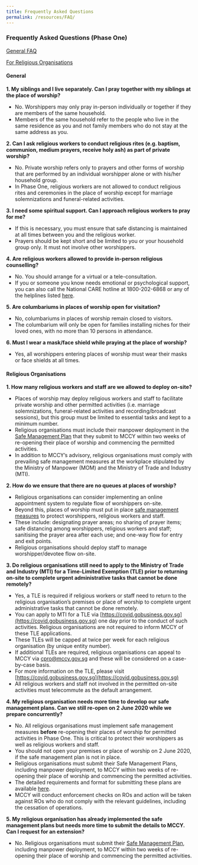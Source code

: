 ```yaml
---
title: Frequently Asked Questions
permalink: /resources/FAQ/
---
```


### Frequently Asked Questions (Phase One)

[General FAQ](#general)

[For Religious Organisations](#religious-organisations)

#### General
**1. My siblings and I live separately. Can I pray together with my siblings at the place of worship?**
  * No. Worshippers may only pray in-person individually or together if they are members of the same household.
  * Members of the same household refer to the people who live in the same residence as you and not family members who do not stay at the same address as you. 

**2. Can I ask religious workers to conduct religious rites (e.g. baptism, communion, medium prayers, receive holy ash) as part of private worship?**
  * No. Private worship refers only to prayers and other forms of worship that are performed by an individual worshipper alone or with his/her household group.
  * In Phase One, religious workers are not allowed to conduct religious rites and ceremonies in the place of worship except for marriage solemnizations and funeral-related activities.

**3. I need some spiritual support. Can I approach religious workers to pray for me?**
  * If this is necessary, you must ensure that safe distancing is maintained at all times between you and the religious worker.
  * Prayers should be kept short and be limited to you or your household group only. It must not involve other worshippers.   

**4. Are religious workers allowed to provide in-person religious counselling?**
  * No. You should arrange for a virtual or a tele-consultation. 
  * If you or someone you know needs emotional or psychological support, you can also call the National CARE hotline at 1800-202-6868 or any of the helplines listed [here](https://www.gov.sg/article/call-these-helplines-if-you-need-emotional-or-psychological-support).

**5. Are columbariums in places of worship open for visitation?**
  * No, columbariums in places of worship remain closed to visitors. 
  * The columbarium will only be open for families installing niches for their loved ones, with no more than 10 persons in attendance. 

**6. Must I wear a mask/face shield while praying at the place of worship?**
  * Yes, all worshippers entering places of worship must wear their masks or face shields at all times.  

#### Religious Organisations

**1. How many religious workers and staff are we allowed to deploy on-site?**
  * Places of worship may deploy religious workers and staff to facilitate private worship and other permitted activities (i.e. marriage solemnizations, funeral-related activities and recording/broadcast sessions), but this group must be limited to essential tasks and kept to a minimum number. 
  * Religious organisations must include their manpower deployment in the [Safe Management Plan](/resources/Resumption-of-Religious-Activities/) that they submit to MCCY within two weeks of re-opening their place of worship and commencing the permitted activities.
  * In addition to MCCY’s advisory, religious organisations must comply with prevailing safe management measures at the workplace stipulated by the Ministry of Manpower (MOM) and the Ministry of Trade and Industry (MTI). 

**2. How do we ensure that there are no queues at places of worship?**
  * Religious organisations can consider implementing an online appointment system to regulate flow of worshippers on-site. 
  * Beyond this, places of worship must put in place [safe management measures](/resources/Resumption-of-Religious-Activities/) to protect worshippers, religious workers and staff. 
  * These include: designating prayer areas; no sharing of prayer items; safe distancing among worshippers, religious workers and staff; sanitising the prayer area after each use; and one-way flow for entry and exit points.   
  * Religious organisations should deploy staff to manage worshipper/devotee flow on-site. 

**3. Do religious organisations still need to apply to the Ministry of Trade and Industry (MTI) for a Time-Limited Exemption (TLE) prior to returning on-site to complete urgent administrative tasks that cannot be done remotely?**
  * Yes, a TLE is required if religious workers or staff need to return to the religious organisation’s premises or place of worship to complete urgent administrative tasks that cannot be done remotely.
  * You can apply to MTI for a TLE via [https://covid.gobusiness.gov.sg](https://covid.gobusiness.gov.sg) one day prior to the conduct of such activities. Religious organisations are not required to inform MCCY of these TLE applications. 
  * These TLEs will be capped at twice per week for each religious organisation (by unique entity number).
  * If additional TLEs are required, religious organisations can appeal to MCCY via [cpro@mccy.gov.sg](mailto:cpro@mccy.gov.sg) and these will be considered on a case-by-case basis. 
  *	For more information on the TLE, please visit [https://covid.gobusiness.gov.sg](https://covid.gobusiness.gov.sg)
  * All religious workers and staff not involved in the permitted on-site activities must telecommute as the default arrangement.
  
**4. My religious organisation needs more time to develop our safe management plans. Can we still re-open on 2 June 2020 while we prepare concurrently?**
  * No. All religious organisations must implement safe management measures **before** re-opening their places of worship for permitted activities in Phase One. This is critical to protect their worshippers as well as religious workers and staff. 
  *	You should not open your premises or place of worship on 2 June 2020, if the safe management plan is not in place.
  *	Religious organisations must submit their Safe Management Plans, including manpower deployment, to MCCY within two weeks of re-opening their place of worship and commencing the permitted activities. 
  * The detailed requirements and format for submitting these plans are available [here](/resources/Resumption-of-Religious-Activities/).
  *	MCCY will conduct enforcement checks on ROs and action will be taken against ROs who do not comply with the relevant guidelines, including the cessation of operations.  

**5. My religious organisation has already implemented the safe management plans but needs more time to submit the details to MCCY. Can I request for an extension?**
  * No. Religious organisations must submit their [Safe Management Plan](/resources/Resumption-of-Religious-Activities/), including manpower deployment, to MCCY within two weeks of re-opening their place of worship and commencing the permitted activities.

